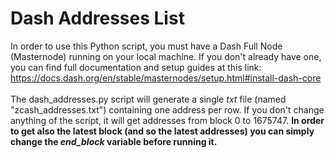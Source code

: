 # Dash Addresses List
In order to use this Python script, you must have a Dash Full Node (Masternode) running on your local machine.
If you don't already have one, you can find full documentation and setup guides at this link: https://docs.dash.org/en/stable/masternodes/setup.html#install-dash-core
<br><br>
The dash_addresses.py script will generate a single *txt* file (named "zcash_addresses.txt") containing one address per row. If you don't change anything of the script, it will get addresses from block 0 to 1675747. **In order to get also the latest block (and so the latest addresses) you can simply change the *end_block* variable before running it.**